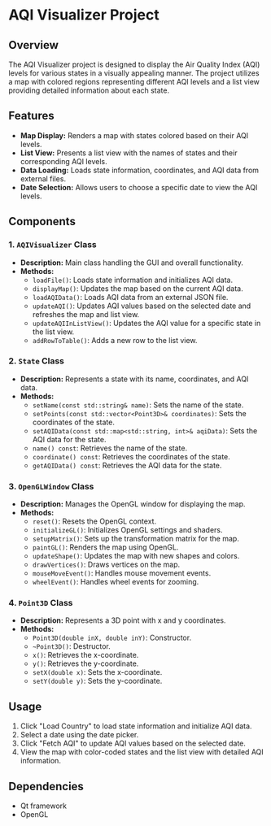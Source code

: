 # AQI Visualizer Project

## Overview
The AQI Visualizer project is designed to display the Air Quality Index (AQI) levels for various states in a visually appealing manner. The project utilizes a map with colored regions representing different AQI levels and a list view providing detailed information about each state.

## Features
- **Map Display:** Renders a map with states colored based on their AQI levels.
- **List View:** Presents a list view with the names of states and their corresponding AQI levels.
- **Data Loading:** Loads state information, coordinates, and AQI data from external files.
- **Date Selection:** Allows users to choose a specific date to view the AQI levels.

## Components

### 1. `AQIVisualizer` Class
   - **Description:** Main class handling the GUI and overall functionality.
   - **Methods:**
     - `loadFile()`: Loads state information and initializes AQI data.
     - `displayMap()`: Updates the map based on the current AQI data.
     - `loadAQIData()`: Loads AQI data from an external JSON file.
     - `updateAQI()`: Updates AQI values based on the selected date and refreshes the map and list view.
     - `updateAQIInListView()`: Updates the AQI value for a specific state in the list view.
     - `addRowToTable()`: Adds a new row to the list view.

### 2. `State` Class
   - **Description:** Represents a state with its name, coordinates, and AQI data.
   - **Methods:**
     - `setName(const std::string& name)`: Sets the name of the state.
     - `setPoints(const std::vector<Point3D>& coordinates)`: Sets the coordinates of the state.
     - `setAQIData(const std::map<std::string, int>& aqiData)`: Sets the AQI data for the state.
     - `name() const`: Retrieves the name of the state.
     - `coordinate() const`: Retrieves the coordinates of the state.
     - `getAQIData() const`: Retrieves the AQI data for the state.

### 3. `OpenGLWindow` Class
   - **Description:** Manages the OpenGL window for displaying the map.
   - **Methods:**
     - `reset()`: Resets the OpenGL context.
     - `initializeGL()`: Initializes OpenGL settings and shaders.
     - `setupMatrix()`: Sets up the transformation matrix for the map.
     - `paintGL()`: Renders the map using OpenGL.
     - `updateShape()`: Updates the map with new shapes and colors.
     - `drawVertices()`: Draws vertices on the map.
     - `mouseMoveEvent()`: Handles mouse movement events.
     - `wheelEvent()`: Handles wheel events for zooming.

### 4. `Point3D` Class
   - **Description:** Represents a 3D point with x and y coordinates.
   - **Methods:**
     - `Point3D(double inX, double inY)`: Constructor.
     - `~Point3D()`: Destructor.
     - `x()`: Retrieves the x-coordinate.
     - `y()`: Retrieves the y-coordinate.
     - `setX(double x)`: Sets the x-coordinate.
     - `setY(double y)`: Sets the y-coordinate.

## Usage
1. Click "Load Country" to load state information and initialize AQI data.
2. Select a date using the date picker.
3. Click "Fetch AQI" to update AQI values based on the selected date.
4. View the map with color-coded states and the list view with detailed AQI information.

## Dependencies
- Qt framework
- OpenGL
